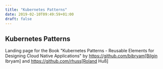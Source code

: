 ```yaml
---
title: "Kubernetes Patterns"
date: 2019-02-10T09:49:59+01:00
draft: false
---
```


## Kubernetes Patterns

Landing page for the Book "Kubernetes Patterns - Reusable Elements for Designing Cloud Native Applications" by https://github.com/bibryam[Bilgin Ibryam] and https://github.com/rhuss[Roland Huß]

